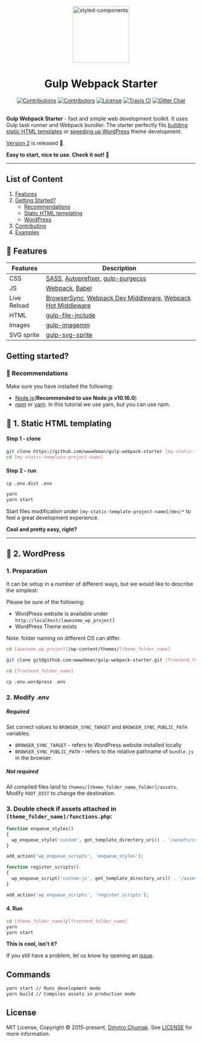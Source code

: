 <div align="center">
    <img alt="styled-components" src="https://user-images.githubusercontent.com/13425833/73493741-a2eefe00-43b3-11ea-8cae-202e646582ac.png" height="150px" />
    <br />
    <h1>Gulp Webpack Starter</h1>
    <a href="https://github.com/wwwebman/gulp-webpack-starter/blob/master/CONTRIBUTING.md"><img src="https://img.shields.io/badge/contributions-welcome-brightgreen.svg?style=flat" alt="Contributions"></a>
    <a href="https://github.com/wwwebman/gulp-webpack-starter/blob/master/CONTRIBUTING.md"><img src="https://img.shields.io/github/contributors/wwwebman/gulp-webpack-starter.svg" alt="Contributors"></a>
    <a href="https://github.com/wwwebman/gulp-webpack-starter/blob/master/LICENSE"><img src="https://img.shields.io/github/license/mashape/apistatus.svg" alt="License"></a>
    <a href="https://travis-ci.org/wwwebman/gulp-webpack-starter"><img src="https://travis-ci.org/wwwebman/gulp-webpack-starter.svg?branch=master" alt="Travis CI"></a>
    <a href="https://gitter.im/gulp-webpack-starter/Lobby"><img src="https://img.shields.io/gitter/room/tj/git-extras.svg?style=flat-square" alt="Gitter Chat"></a>
</div>

<br />

**Gulp Webpack Starter** - fast and simple web development toolkit. 
It uses Gulp task runner and Webpack bundler.
The starter perfectly fits [building static HTML templates](#dart-1-static-html-templating) 
or [speeding up WordPress](#eyes-2-wordpress) theme development.

[Version 2](https://github.com/wwwebman/gulp-webpack-starter/releases/tag/v2.0.0) is released :tada:.

**Easy to start, nice to use. Check it out! :octopus:**
___

## List of Content

1. [Features](#gift-features)
1. [Getting Started?](#getting-started)
    * [Recommendations](#closed_book-recommendations)
    * [Static HTML templating](#dart-1-static-html-templating)
    * [WordPress](#eyes-2-wordpress)
1. [Contributing](./CONTRIBUTING.md)
1. [Examples](./examples)

## :gift: Features

|Features|Description|
|------------------|-----------|
|CSS| [SASS](http://sass-lang.com/), [Autoprefixer](https://github.com/postcss/autoprefixer), [gulp-purgecss](https://www.npmjs.com/package/gulp-purgecss)|
|JS|[Webpack](https://webpack.js.org/), [Babel](http://babeljs.io/)|
|Live Reload|[BrowserSync](http://www.browsersync.io/), [Webpack Dev Middleware](https://github.com/webpack/webpack-dev-middleware), [Webpack Hot Middleware](https://github.com/glenjamin/webpack-hot-middleware)|
|HTML| [gulp-file-include](https://www.npmjs.com/package/gulp-file-include)|
|Images| [gulp-imagemin](https://www.npmjs.com/package/gulp-imagemin)|
|SVG sprite| [gulp-svg-sprite](https://github.com/jkphl/gulp-svg-sprite)|

## Getting started?

### :closed_book: Recommendations

Make sure you have installed the following: 
* [Node.js](https://nodejs.org/)(**Recommended to use Node.js v10.16.0**)
* [npm](https://www.npmjs.com/) or [yarn](https://yarnpkg.com/en/). 
In this tutorial we use yarn, but you can use npm. 

## :dart: 1. Static HTML templating

#### Step 1 - clone

```bash
git clone https://github.com/wwwebman/gulp-webpack-starter [my-static-template-project-name]
cd [my-static-template-project-name]
```

#### Step 2 - run

`cp .env.dist .env`

```bash
yarn
yarn start
```

Start files modification under `[my-static-template-project-name]/dev/*` to feel a great 
development experience.

**Cool and pretty easy, right?**

***

## :eyes: 2. WordPress

### 1. Preparation

It can be setup in a number of different ways, but we would like to describe the simplest:

Please be sure of the following:
 - WordPress website is available under `http://localhost/[awesome_wp_project]`
 - WordPress Theme exists

Note: folder naming on different OS can differ.

```bash
cd [awesome_wp_project]/wp-content/themes/[theme_folder_name]

git clone git@github.com:wwwebman/gulp-webpack-starter.git [frontend_folder_name]

cd [frontend_folder_name]

cp .env.wordpress .env
```

### 2. Modify .env

##### Required

Set correct values to `BROWSER_SYNC_TARGET` and `BROWSER_SYNC_PUBLIC_PATH` variables.

- `BROWSER_SYNC_TARGET` - refers to WordPress website installed locally
- `BROWSER_SYNC_PUBLIC_PATH` - refers to the relative pathname of `bundle.js` in the browser.

##### Not required

All compiled files land to `themes/[theme_folder_name_folder]/assets`.
Modify `ROOT_DIST` to change the destination.

### 3. Double check if assets attached in `[theme_folder_name]/functions.php`:

```php
function enqueue_styles()
{
  wp_enqueue_style('custom', get_template_directory_uri() . '/assets/css/bundle.css', [], null);
}

add_action('wp_enqueue_scripts', 'enqueue_styles');

function register_scripts()
{
  wp_enqueue_script('custom-js', get_template_directory_uri() . '/assets/js/bundle.js', [], null, true);
}

add_action('wp_enqueue_scripts', 'register_scripts');
```

#### 4. Run

```bash
cd [theme_folder_name]/[frontend_folder_name]
yarn
yarn start
```

**This is cool, isn't it?**

If you still have a problem, let us know by opening an [issue](https://github.com/wwwebman/gulp-webpack-starter/issues).

## Commands

```bash
yarn start // Runs development mode
yarn build // Compiles assets in production mode
```

## License

MIT License, Copyright © 2015-present, [Dmytro Chumak](https://webman.pro/about).
See [LICENSE](./LICENSE) for more information.
